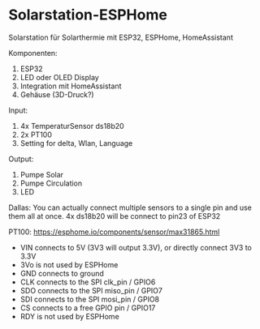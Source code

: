 # Solarstation-ESPHome
Solarstation für Solarthermie mit ESP32, ESPHome, HomeAssistant

Komponenten: 
  1. ESP32
  2. LED oder OLED Display
  3. Integration mit HomeAssistant
  4. Gehäuse (3D-Druck?)


Input: 
  1. 4x TemperaturSensor ds18b20
  2. 2x PT100 
  3. Setting for delta, Wlan, Language
  
Output:
  1. Pumpe Solar
  2. Pumpe Circulation
  3. LED


Dallas:
  You can actually connect multiple sensors to a single pin and use them all at once.
  4x ds18b20 will be connect to pin23 of ESP32
  
PT100:
  https://esphome.io/components/sensor/max31865.html
  - VIN connects to 5V (3V3 will output 3.3V), or directly connect 3V3 to 3.3V
  - 3Vo is not used by ESPHome
  - GND connects to ground
  - CLK connects to the SPI clk_pin   / GPIO6
  - SDO connects to the SPI miso_pin  / GPIO7 
  - SDI connects to the SPI mosi_pin  / GPIO8
  - CS connects to a free GPIO pin    / GPIO17
  - RDY is not used by ESPHome
